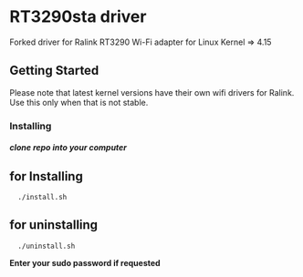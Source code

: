 # RT3290sta driver

Forked driver for Ralink RT3290 Wi-Fi adapter for Linux Kernel => 4.15

## Getting Started
Please note that latest kernel versions have their own wifi drivers for Ralink. Use this only when that is not stable.

### Installing

##### clone repo into your computer
## for Installing
```
  ./install.sh
```
## for uninstalling
```
  ./uninstall.sh
```

**Enter your sudo password if requested** 
